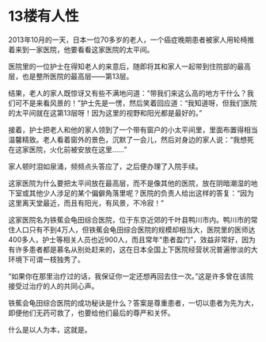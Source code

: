 # 13楼有人性

2013年10月的一天，日本一位70多岁的老人，一个癌症晚期患者被家人用轮椅推着来到一家医院，他要看看这家医院的太平间。 

医院里的一位护士在得知老人的来意后，随即将其和家人一起带到住院部的最高层，也是整所医院的最高层——第13层。 

结果，老人的家人既惊讶又有些不满地问道：“带我们来这么高的地方干什么？我们可不是来看风景的！”护士先是一愣，然后笑着回应道：“我知道呀，但我们医院的太平间就在这第13层呀！因为这里的视野和阳光都是最好的。” 

接着，护士把老人和他的家人领到了一个带有窗户的小太平间里，里面布置得相当温馨精致。老人看着窗外的景色，沉默了一会儿，然后对身边的家人说：“我想死在这家医院，火化前被安放在这里……” 

家人顿时泪如泉涌，频频点头答应了，之后便办理了入院手续。 

这家医院为什么要把太平间放在最高层，而不是像其他的医院，放在阴暗潮湿的地下室或其他少人涉足的某个偏僻角落里呢？医院的负责人给出这样的答复：“因为这里离天堂最近，而且有阳光，有风景，不冷寂！” 

这家医院名为铁蕉会龟田综合医院，位于东京近郊的千叶县鸭川市内。鸭川市的常住人口只有不到4万人，但铁蕉会龟田综合医院的规模却相当大，医院里的医师达400多人，护士等相关人员也近900人，而且常年“患者盈门”，效益非常好，因为有许多患者都是慕名从别处赶来的，这在日本全国上下医院经营状况普遍惨淡的大环境下可谓一枝独秀了。 

“如果你在那里治疗过的话，我保证你一定还想再回去住一次。”这是许多曾在该院接受过治疗的人的共同心声。 

铁蕉会龟田综合医院的成功秘诀是什么？答案是尊重患者，一切以患者为先为大，即便他们无药可救了，也要给他们最后的尊严和关怀。 

什么是以人为本，这就是。
